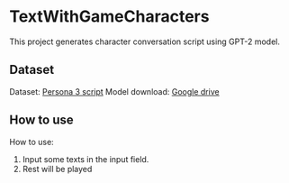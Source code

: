 # TextWithGameCharacters
This project generates character conversation script using GPT-2 model.

## Dataset
Dataset: [Persona 3 script](https://gamefaqs.gamespot.com/ps2/932312-shin-megami-tensei-persona-3/faqs/50852)
Model download: [Google drive](https://drive.google.com/file/d/1CapX0Gn-e8Ty736rPgw5QfKTG6fKY6e4/view?usp=sharing)

## How to use
How to use:
1. Input some texts in the input field.
2. Rest will be played
